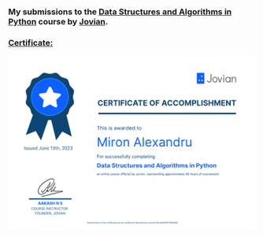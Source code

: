 ### My submissions to the [Data Structures and Algorithms in Python](https://jovian.com/learn/data-structures-and-algorithms-in-python) course by [Jovian](https://jovian.com/).

### [Certificate:](https://jovian.com/certificate/MFQTQNZRGE)

![Certificate](Certificate/certificate.PNG)